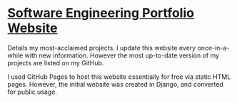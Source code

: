 # [Software Engineering Portfolio Website](https://doroteo-arango.github.io)
Details my most-acclaimed projects. I update this website every once-in-a-while with new information. However the most up-to-date version of my projects are listed on my GitHub.

I used GitHub Pages to host this website essentially for free via static HTML pages. However, the initial website was created in Django, and converted for public usage. 
